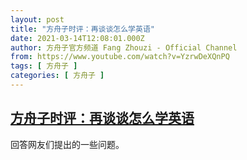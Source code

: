```yaml
---
layout: post
title: "方舟子时评：再谈谈怎么学英语"
date: 2021-03-14T12:08:01.000Z
author: 方舟子官方频道 Fang Zhouzi - Official Channel
from: https://www.youtube.com/watch?v=YzrwDeXQnPQ
tags: [ 方舟子 ]
categories: [ 方舟子 ]
---
```

<!--1615723681000-->
[方舟子时评：再谈谈怎么学英语](https://www.youtube.com/watch?v=YzrwDeXQnPQ)
------

<div>
回答网友们提出的一些问题。
</div>
